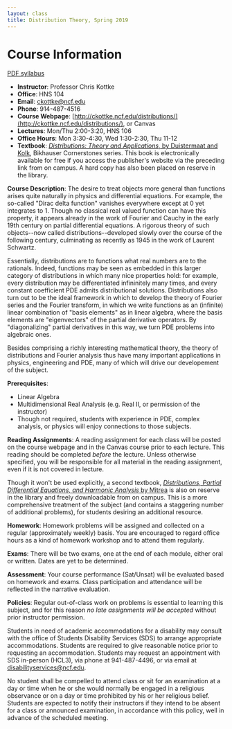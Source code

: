 ```yaml
---
layout: class
title: Distribution Theory, Spring 2019
---
```


Course Information
====================================
[PDF syllabus](syllabus.pdf)

- **Instructor**: Professor Chris Kottke
- **Office**: HNS 104
- **Email**: [ckottke@ncf.edu](mailto:ckottke@ncf.edu)
- **Phone**: 914-487-4516
- **Course Webpage**: [http://ckottke.ncf.edu/distributions/](http://ckottke.ncf.edu/distributions/), or Canvas
- **Lectures**: Mon/Thu 2:00-3:20, HNS 106
- **Office Hours**: Mon 3:30-4:30, Wed 1:30-2:30, Thu 11-12
- **Textbook**: [*Distributions: Theory and Applications*, by Duistermaat and Kolk](http://dx.doi.org/10.1007/978-0-8176-4675-2), Bikhauser Cornerstones series. This book is electronically available for free if you access the publisher's website via the preceding link from on campus. A hard copy has also been placed on reserve in the library.

**Course Description**: 
The desire to treat objects more general than functions
arises quite naturally in physics and differential equations. For example, the
so-called "Dirac delta function" vanishes everywhere except at 0 yet integrates
to 1. Though no classical real valued function can have this property, it
appears already in the work of Fourier and Cauchy in the early 19th century on
partial differential equations. A rigorous theory of such objects--now called
distributions--developed slowly over the course of the following century,
culminating as recently as 1945 in the work of Laurent Schwartz.

Essentially, distributions are to functions what real numbers are to the
rationals. Indeed, functions may be seen as embedded in this larger category of
distributions in which many nice properties hold: for example, every
distribution may be differentiated infininitely many times, and every constant
coefficient PDE admits distributional solutions. Distributions also turn out to
be the ideal framework in which to develop the theory of Fourier series and the
Fourier transform, in which we write functions as an (infinite) linear
combination of "basis elements" as in linear algebra, where the basis elements
are "eigenvectors" of the partial derivative operators. By "diagonalizing"
partial derivatives in this way, we turn PDE problems into algebraic ones.

Besides comprising a richly interesting mathematical theory, the theory of
distributions and Fourier analysis thus have many important applications in
physics, engineering and PDE, many of which will drive our developement of the
subject.

**Prerequisites**:

- Linear Algebra
- Multidimensional Real Analysis (e.g. Real II, or permission of the instructor)
- Though not required, students with experience in PDE, complex analysis, or physics will enjoy connections to those subjects.

**Reading Assignments**: 
A reading assignment for each class will be posted on the course webpage and in
the Canvas course prior to each lecture. This reading should be completed
*before* the lecture. Unless otherwise specified, you will be responsible for 
all material in the reading assignment, even if it is not covered in lecture.

Though it won't be used explicitly, a second textbook, [*Distributions, Partial Differential Equations, and Harmonic Analysis* by Mitrea](http://dx.doi.org/10.1007/978-1-4614-8208-6) is also on reserve in the library and freely downloadable from on campus. 
This is a more comprehensive treatment of the subject (and contains a staggering
number of additional problems), for students desiring an additional resource.

**Homework**:
Homework problems will be assigned and collected on a regular (approximately weekly) basis. You are encouraged to regard office hours as a kind of homework workshop and to attend them regularly.

**Exams**: 
There will be two exams, one at the end of each module, either oral 
or written. Dates are yet to be determined.

**Assessment**: 
Your course performance (Sat/Unsat) will be evaluated based on homework and
exams. Class participation and attendance will be reflected in the narrative evaluation.

**Policies**: 
Regular out-of-class work on problems is essential to learning this subject, and for this reason *no late assignments will be accepted* without prior instructor permission.

Students in need of academic accommodations for a disability may consult with the office of Students
Disability Services (SDS) to arrange appropriate accommodations. Students are required to give
reasonable notice prior to requesting an accommodation. Students may request an appointment with
SDS in-person (HCL3), via phone at 941-487-4496, or via email at [disabilityservices@ncf.edu](mailto:disabilityservices@ncf.edu).

No student shall be compelled to attend class or sit for an examination at a
day or time when he or she would normally be engaged in a religious observance
or on a day or time prohibited by his or her religious belief.  Students are
expected to notify their instructors if they intend to be absent for a class or
announced examination, in accordance with this policy, well in advance of the scheduled
meeting.

